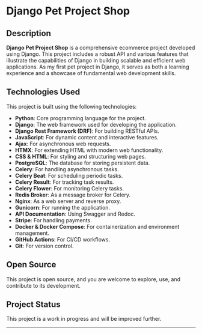 # Django Pet Project Shop

## Description
**Django Pet Project Shop** is a comprehensive ecommerce project developed using Django. This project includes a robust API and various features that illustrate the capabilities of Django in building scalable and efficient web applications. As my first pet project in Django, it serves as both a learning experience and a showcase of fundamental web development skills.

## Technologies Used
This project is built using the following technologies:

- **Python**: Core programming language for the project.
- **Django**: The web framework used for developing the application.
- **Django Rest Framework (DRF)**: For building RESTful APIs.
- **JavaScript**: For dynamic content and interactive features.
- **Ajax**: For asynchronous web requests.
- **HTMX**: For extending HTML with modern web functionality.
- **CSS & HTML**: For styling and structuring web pages.
- **PostgreSQL**: The database for storing persistent data.
- **Celery**: For handling asynchronous tasks.
- **Celery Beat**: For scheduling periodic tasks.
- **Celery Result**: For tracking task results.
- **Celery Flower**: For monitoring Celery tasks.
- **Redis Broker**: As a message broker for Celery.
- **Nginx**: As a web server and reverse proxy.
- **Gunicorn**: For running the application.
- **API Documentation**: Using Swagger and Redoc.
- **Stripe**: For handling payments.
- **Docker & Docker Compose**: For containerization and environment management.
- **GitHub Actions**: For CI/CD workflows.
- **Git**: For version control.

## Open Source
This project is open source, and you are welcome to explore, use, and contribute to its development.

## Project Status
This project is a work in progress and will be improved further.

---
